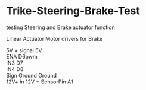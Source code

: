 # Trike-Steering-Brake-Test
testing Steering and Brake actuator function 

Linear Actuator Motor  drivers for Brake			
			
5V + signal 		5V	
ENA 		        D6pwm	
IN3 		        D7	
IN4		          D8	
Sign Ground 		Ground	
12V+ in 			  12V + 
SensorPin 		  A1	
